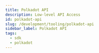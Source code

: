 ```yaml
---
title: Polkadot API
description: Low-level API Access
id: polkadot-api
slug: /development/tooling/polkadot-api
sidebar_label: Polkadot API
tags:
  - sdk
  - polkadot
---
```

